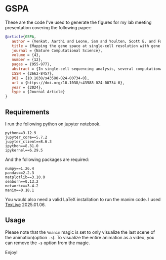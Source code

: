 # GSPA

These are the code I've used to generate the figures for my lab meeting presentation covering the following paper:

```bibtex
@article{GSPA,
   author = {Venkat, Aarthi and Leone, Sam and Youlten, Scott E. and Fagerberg, Eric and Attanasio, John and Joshi, Nikhil S. and Perlmutter, Michael and Krishnaswamy, Smita},
   title = {Mapping the gene space at single-cell resolution with gene signal pattern analysis},
   journal = {Nature Computational Science},
   volume = {4},
   number = {12},
   pages = {955-977},
   abstract = {In single-cell sequencing analysis, several computational methods have been developed to map the cellular state space, but little has been done to map or create embeddings of the gene space. Here we formulate the gene embedding problem, design tasks with simulated single-cell data to evaluate representations, and establish ten relevant baselines. We then present a graph signal processing approach, called gene signal pattern analysis (GSPA), that learns rich gene representations from single-cell data using a dictionary of diffusion wavelets on the cell–cell graph. GSPA enables characterization of genes based on their patterning and localization on the cellular manifold. We motivate and demonstrate the efficacy of GSPA as a framework for diverse biological tasks, such as capturing gene co-expression modules, condition-specific enrichment and perturbation-specific gene–gene interactions. Then we showcase the broad utility of gene representations derived from GSPA, including for cell–cell communication (GSPA-LR), spatial transcriptomics (GSPA-multimodal) and patient response (GSPA-Pt) analysis.},
   ISSN = {2662-8457},
   DOI = {10.1038/s43588-024-00734-0},
   url = {https://doi.org/10.1038/s43588-024-00734-0},
   year = {2024},
   type = {Journal Article}
}
```

## Requirements

I run the following python on jupyter notebook.

```text
python==3.12.9
jupyter_core==5.7.2
jupyter_client==8.6.3
ipython==8.31.0
ipykernel==6.29.5
```

And the following packages are required:

```text
numpy==1.26.4
pandas==2.2.3
matplotlib==3.10.0
seaborn==0.13.2
networkx==3.4.2
manim==0.18.1
```

You would also need a valid LaTeX installation to run the manim code.
I used [TexLive](https://www.tug.org/texlive/quickinstall.html) 2025.01.06.

## Usage

Please note that the `%manim` magic is set to only visualize the last scene of the animation(option `-s`). To visualize the entire animation as a video, you can remove the `-s` option from the magic.

Enjoy!
